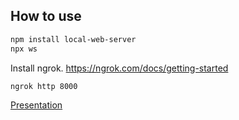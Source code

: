 ## How to use

```bash
npm install local-web-server
npx ws
```

Install ngrok. https://ngrok.com/docs/getting-started
```bash
ngrok http 8000
```

[Presentation](mr4jsdevs.pdf)